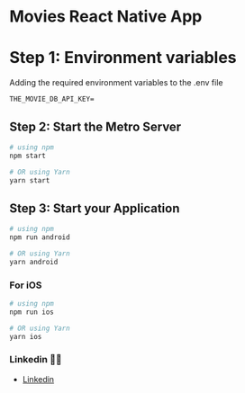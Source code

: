 # Movies React Native App

# Step 1: Environment variables

Adding the required environment variables to the .env file

```
THE_MOVIE_DB_API_KEY=
```

## Step 2: Start the Metro Server

```bash
# using npm
npm start

# OR using Yarn
yarn start
```

## Step 3: Start your Application

```bash
# using npm
npm run android

# OR using Yarn
yarn android
```

### For iOS

```bash
# using npm
npm run ios

# OR using Yarn
yarn ios
```

### Linkedin 👋🏼

- [Linkedin](https://www.linkedin.com/in/jhon-esteban-herrera)
